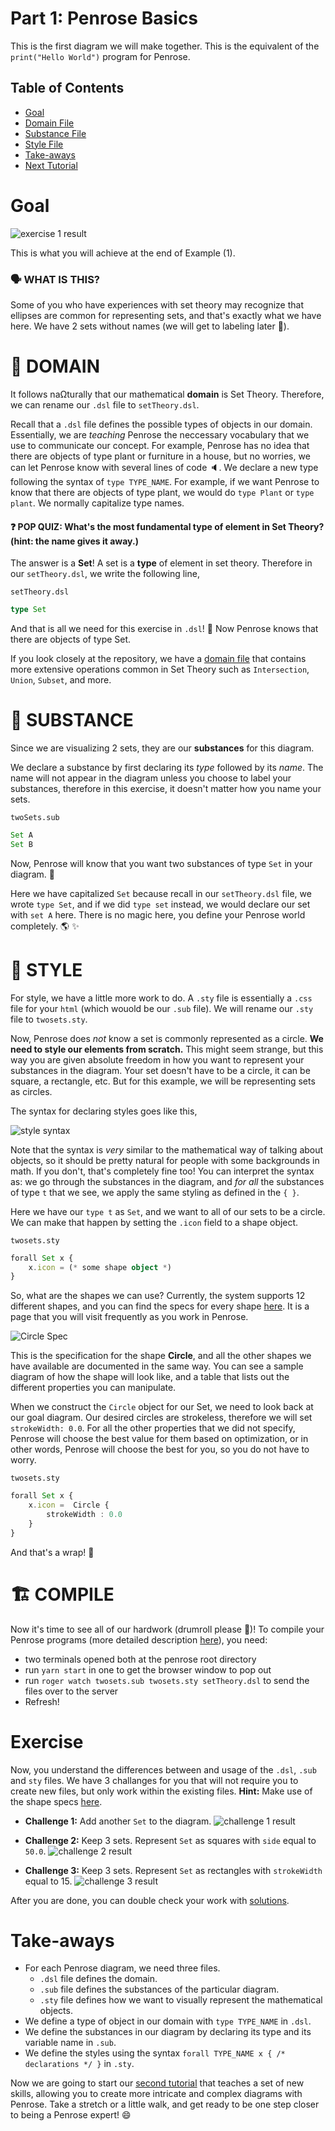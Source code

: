 # Part 1: Penrose Basics
This is the first diagram we will make together. This is the equivalent of the ```print("Hello World")``` program for Penrose.

## Table of Contents
* [Goal]()
* [Domain File](https://github.com/penrose/penrose/blob/docs-edit/tutorial/tutorial-p1.md#page_facing_up-domain)
* [Substance File](https://github.com/penrose/penrose/blob/docs-edit/tutorial/tutorial-p1.md#page_facing_up-substance)
* [Style File](https://github.com/penrose/penrose/blob/docs-edit/tutorial/tutorial-p1.md#page_facing_up-style)
* [Take-aways]()
* [Next Tutorial]()

# Goal

![exercise 1 result](https://github.com/penrose/penrose/blob/docs-edit/assets/tutorial/part1/2sets_nolabel.png)

This is what you will achieve at the end of Example (1). 

### :speaking_head: WHAT IS THIS?
Some of you who have experiences with set theory may recognize that ellipses are common for representing sets, and that's exactly what we have here. We have 2 sets without names (we will get to labeling later :grimacing:).

# :page_facing_up: DOMAIN
It follows naΩturally that our mathematical **domain** is Set Theory. Therefore, we can rename our `.dsl` file to `setTheory.dsl`.  

Recall that a `.dsl` file defines the possible types of objects in our domain. Essentially, we are _teaching_ Penrose the neccessary vocabulary that we use to communicate our concept. For example, Penrose has no idea that there are objects of type plant or furniture in a house, but no worries, we can let Penrose know with several lines of code :speaker:. We declare a new type following the syntax of `type TYPE_NAME`. For example, if we want Penrose to know that there are objects of type plant, we would do `type Plant` or `type plant`. We normally capitalize type names. 

#### :question: POP QUIZ: What's the most fundamental type of element in Set Theory? (hint: the name gives it away.)

The answer is a **Set**! A set is a **type** of element in set theory. Therefore in our `setTheory.dsl`, we write the following line,

`setTheory.dsl`
```typescript
type Set
```
And that is all we need for this exercise in `.dsl`! :tada: Now Penrose knows that there are objects of type Set. 

If you look closely at the repository, we have a [domain file](https://github.com/penrose/penrose/blob/main/examples/set-theory-domain/setTheory.dsl) that contains more extensive operations common in Set Theory such as `Intersection`, `Union`, `Subset`, and more. 

# :page_facing_up: SUBSTANCE
Since we are visualizing 2 sets, they are our **substances** for this diagram. 

We declare a substance by first declaring its *type* followed by its *name*. The name will not appear in the diagram unless you choose to label your substances, therefore in this exercise, it doesn't matter how you name your sets. 

`twoSets.sub`
```typescript
Set A 
Set B 
```

Now, Penrose will know that you want two substances of type `Set` in your diagram. :tada: 

Here we have capitalized `Set` because recall in our `setTheory.dsl` file, we wrote `type Set`, and if we did `type set` instead, we would declare our set with `set A` here. There is no magic here, you define your Penrose world completely. :earth_americas: :sparkles:

# :page_facing_up: STYLE
For style, we have a little more work to do. A `.sty` file is essentially a `.css` file for your `html` (which wouold be our `.sub` file). We will rename our `.sty` file to `twosets.sty`. 

Now, Penrose does _not_ know a set is commonly represented as a circle. **We need to style our elements from scratch.** This might seem strange, but this way you are given absolute freedom in how you want to represent your substances in the diagram. Your set doesn't have to be a circle, it can be square, a rectangle, etc. But for this example, we will be representing sets as circles. 

The syntax for declaring styles goes like this,

![style syntax](https://github.com/penrose/penrose/blob/docs-edit/assets/tutorial/part1/syntax.png)

Note that the syntax is _very_ similar to the mathematical way of talking about objects, so it should be pretty natural for people with some backgrounds in math. If you don't, that's completely fine too! You can interpret the syntax as:  we go through the substances in the diagram, and _for all_ the substances of type `t` that we see, we apply the same styling as defined in the `{ }`. 

Here we have our `type t` as `Set`, and we want to all of our sets to be a circle. We can make that happen by setting the `.icon` field to a shape object. 

`twosets.sty`
```typescript
forall Set x {
    x.icon = (* some shape object *)
}
```

So, what are the shapes we can use? Currently, the system supports 12 different shapes, and you can find the specs for every shape [here](https://github.com/penrose/penrose/wiki/Shape-library). It is a page that you will visit frequently as you work in Penrose. 

![Circle Spec](https://github.com/penrose/penrose/blob/docs-edit/assets/tutorial/part1/circle_spec.png)

This is the specification for the shape **Circle**, and all the other shapes we have available are documented in the same way. You can see a sample diagram of how the shape will look like, and a table that lists out the different properties you can manipulate. 

When we construct the `Circle` object for our Set, we need to look back at our goal diagram. Our desired circles are strokeless, therefore we will set `strokeWidth: 0.0`.  For all the other properties that we did not specify, Penrose will choose the best value for them based on optimization, or in other words, Penrose will choose the best for you, so you do not have to worry.  

`twosets.sty`
```typescript
forall Set x {
    x.icon =  Circle {
        strokeWidth : 0.0
    }
}
```
And that's a wrap! :tada: 

# :building_construction: COMPILE
Now it's time to see all of our hardwork (drumroll please :drum:)!  To compile your Penrose programs (more detailed description [here](https://github.com/penrose/penrose/wiki/Getting-started)), you need: 
* two terminals opened both at the penrose root directory
* run `yarn start` in one to get the browser window to pop out
* run `roger watch twosets.sub twosets.sty setTheory.dsl` to send the files over to the server
* Refresh! 

# Exercise 
Now, you understand the differences between and usage of the `.dsl`, `.sub` and `sty` files. We have 3 challanges for you that will not require you to create new files, but only work within the existing files. **Hint:** Make use of the shape specs [here](https://github.com/penrose/penrose/wiki/Shape-library).
* **Challenge 1:** Add another `Set` to the diagram. 
![challenge 1 result](https://github.com/penrose/penrose/blob/docs-edit/assets/tutorial/part1/e1c1.png)

* **Challenge 2:** Keep 3 sets. Represent `Set` as squares with `side` equal to `50.0`. 
![challenge 2 result](https://github.com/penrose/penrose/blob/docs-edit/assets/tutorial/part1/e1c2.png)

* **Challenge 3:** Keep 3 sets. Represent `Set` as rectangles with `strokeWidth` equal to 15. 
![challenge 3 result](https://github.com/penrose/penrose/blob/docs-edit/assets/tutorial/part1/e1c3.jpeg)

After you are done, you can double check your work with [solutions](https://github.com/penrose/penrose/blob/docs-edit/tutorial/exercise1-sol.md).

# Take-aways
* For each Penrose diagram, we need three files. 
    * `.dsl` file defines the domain.
    * `.sub` file defines the substances of the particular diagram.
    * `.sty` file defines how we want to visually represent the mathematical objects. 
* We define a type of object in our domain with `type TYPE_NAME` in `.dsl`.
* We define the substances in our diagram by declaring its type and its variable name in `.sub`.
* We define the styles using the syntax `forall TYPE_NAME x { /* declarations */ }` in `.sty`. 

Now we are going to start our [second tutorial](https://github.com/penrose/penrose/blob/docs-edit/tutorial/tutorial-p2.md) that teaches a set of new skills, allowing you to create more intricate and complex diagrams with Penrose. Take a stretch or a little walk, and get ready to be one step closer to being a Penrose expert! :smile:
